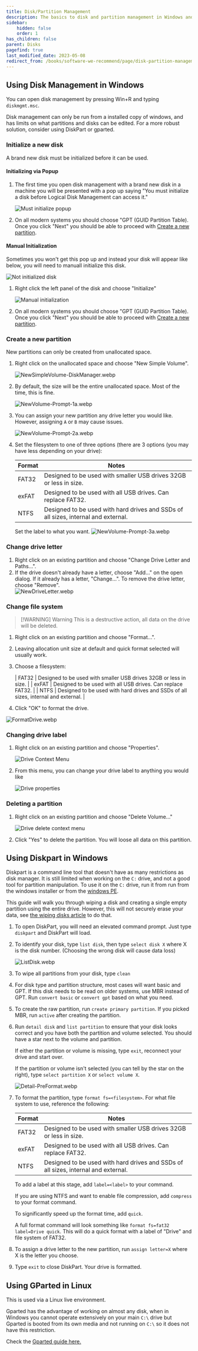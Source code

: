```yaml
---
title: Disk/Partition Management
description: The basics to disk and partition management in Windows and Linux
sidebar:
    hidden: false
    order: 1
has_children: false
parent: Disks
pagefind: true
last_modified_date: 2023-05-08
redirect_from: /books/software-we-recommend/page/disk-partition-management
---
```


## Using Disk Management in Windows
You can open disk management by pressing Win+R and typing `diskmgmt.msc`.

Disk management can only be run from a installed copy of windows, and has limits on what partitions and disks can be edited. For a more robust solution, consider using DiskPart or gparted.

### Initialize a new disk
A brand new disk must be initialized before it can be used.

#### Initializing via Popup
1. The first time you open disk management with a brand new disk in a machine you will be presented with a pop up saying "You must initialize a disk before Logical Disk Management can access it."

    ![Must initialize popup](../../../assets/disk-management/initialize-popup.png)

2. On all modern systems you should choose "GPT (GUID Partition Table). Once you click "Next" you should be able to proceed with [Create a new partition](#create-a-new-partition).

#### Manual Initialization
Sometimes you won't get this pop up and instead your disk will appear like below, you will need to manuall initialize this disk.

![Not initialized disk](../../../assets/disk-management/not-initialized.png)

1. Right click the left panel of the disk and choose "Initialize"

    ![Manual initialization](../../../assets/disk-management/manual-initialize.png)

2. On all modern systems you should choose "GPT (GUID Partition Table). Once you click "Next" you should be able to proceed with [Create a new partition](#create-a-new-partition).

### Create a new partition
New partitions can only be created from unallocated space.

1. Right click on the unallocated space and choose "New Simple Volume".

    ![NewSimpleVolume-DiskManager.webp](../../../assets/disk-management/newsimplevolume-diskmanager.webp)

2. By default, the size will be the entire unallocated space. Most of the time, this is fine.

    ![NewVolume-Prompt-1a.webp](../../../assets/disk-management/newvolume-prompt-1a.webp)

3. You can assign your new partition any drive letter you would like. However, assigning `A` or `B` may cause issues.

    ![NewVolume-Prompt-2a.webp](../../../assets/disk-management/newvolume-prompt-2a.webp)

4. Set the filesystem to one of three options (there are 3 options (you may have less depending on your drive):

    | Format | Notes |
    | ------ | ----- |
    | FAT32 | Designed to be used with smaller USB drives 32GB or less in size. |
    | exFAT | Designed to be used with all USB drives. Can replace FAT32. |
    | NTFS | Designed to be used with hard drives and SSDs of all sizes, internal and external. |

    Set the label to what you want.
    ![NewVolume-Prompt-3a.webp](../../../assets/disk-management/newvolume-prompt-3a.webp)

### Change drive letter
1. Right click on an existing partition and choose "Change Drive Letter and Paths...".
2. If the drive doesn't already have a letter, choose "Add..." on the open dialog. If it already has a letter, "Change...". To remove the drive letter, choose "Remove".  
    ![NewDriveLetter.webp](../../../assets/disk-management/newdriveletter.webp)

### Change file system
> [!WARNING] Warning
> This is a destructive action, all data on the drive will be deleted.

1. Right click on an existing partition and choose "Format...".
2. Leaving allocation unit size at default and quick format selected will usually work.
3. Choose a filesystem:

    | FAT32 | Designed to be used with smaller USB drives 32GB or less in size. |
    | exFAT | Designed to be used with all USB drives. Can replace FAT32. |
    | NTFS | Designed to be used with hard drives and SSDs of all sizes, internal and external. |

4. Click "OK" to format the drive.

![FormatDrive.webp](../../../assets/disk-management/formatdrive.webp)

### Changing drive label
1. Right click on an existing partition and choose "Properties".

    ![Drive Context Menu](../../../assets/disk-management/drive-properties-context.png)

2. From this menu, you can change your drive label to anything you would like

    ![Drive properties](../../../assets/disk-management/drive-properties.png)

### Deleting a partition
1. Right click on an existing partition and choose "Delete Volume..."

    ![Drive delete context menu](../../../assets/disk-management/delete-volume-context.png)

2. Click "Yes" to delete the partition. You will loose all data on this partition.

## Using Diskpart in Windows
Diskpart is a command line tool that doesn't have as many restrictions as disk manager. It is still limited when working on the `C:` drive, and not a good tool for partition manipulation. To use it on the `C:` drive, run it from run from the windows installer or from the [windows PE](/live-sessions/windows-live-session).

This guide will walk you through wiping a disk and creating a single empty partition using the entire drive. However, this will not securely erase your data, see [the wiping disks article](/disks/disk-wipe) to do that.

1. To open DiskPart, you will need an elevated command prompt. Just type `diskpart` and DiskPart will load.
2. To identify your disk, type `list disk`, then type `select disk X` where X is the disk number. (Choosing the wrong disk will cause data loss)

    ![ListDisk.webp](../../../assets/disk-management/listdisk.webp)

3. To wipe all partitions from your disk, type `clean`
4. For disk type and partition structure, most cases will want basic and GPT. If this disk needs to be read on older systems, use MBR instead of GPT. Run `convert basic` or `convert gpt` based on what you need.
5. To create the raw partition, run `create primary partition`. If you picked MBR, run `active` after creating the partition.
6. Run `detail disk` and `list partition` to ensure that your disk looks correct and you have both the partition and volume selected. You should have a star next to the volume and partition.

    If either the partition or volume is missing, type `exit`, reconnect your drive and start over.

    If the partition or volume isn't selected (you can tell by the star on the right), type `select partition X` or `select volume X`.

    ![Detail-PreFormat.webp](../../../assets/disk-management/detail-preformat.webp)

7. To format the partition, type `format fs=<filesystem>`. For what file system to use, reference the following:

    | Format | Notes |
    | ------ | ----- |
    | FAT32 | Designed to be used with smaller USB drives 32GB or less in size. |
    | exFAT | Designed to be used with all USB drives. Can replace FAT32. |
    | NTFS  | Designed to be used with hard drives and SSDs of all sizes, internal and external. |

    To add a label at this stage, add `label=<label>` to your command.

    If you are using NTFS and want to enable file compression, add `compress` to your format command.

    To significantly speed up the format time, add `quick`.

    A full format command will look something like `format fs=fat32 label=Drive quick`. This will do a quick format with a label of "Drive" and file system of FAT32.

8. To assign a drive letter to the new partition, run `assign letter=X` where X is the letter you choose.
9. Type `exit` to close DiskPart. Your drive is formatted.

## Using GParted in Linux
This is used via a Linux live environment. 

Gparted has the advantage of working on almost any disk, when in Windows you cannot operate extensively on your main `C:\` drive but Gparted is booted from its own media and not running on `C:\` so it does not have this restriction. 

Check the [Gparted guide here.](/disks/gparted)
